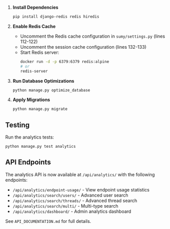 1. **Install Dependencies**
   ```bash
   pip install django-redis redis hiredis
   ```

2. **Enable Redis Cache**
   - Uncomment the Redis cache configuration in `sumy/settings.py` (lines 112-122)
   - Uncomment the session cache configuration (lines 132-133)
   - Start Redis server:
     ```bash
     docker run -d -p 6379:6379 redis:alpine
     # or
     redis-server
     ```

3. **Run Database Optimizations**
   ```bash
   python manage.py optimize_database
   ```

4. **Apply Migrations**
   ```bash
   python manage.py migrate
   ```

## Testing

Run the analytics tests:
```bash
python manage.py test analytics
```

## API Endpoints

The analytics API is now available at `/api/analytics/` with the following endpoints:

- `/api/analytics/endpoint-usage/` - View endpoint usage statistics
- `/api/analytics/search/users/` - Advanced user search
- `/api/analytics/search/threads/` - Advanced thread search
- `/api/analytics/search/multi/` - Multi-type search
- `/api/analytics/dashboard/` - Admin analytics dashboard

See `API_DOCUMENTATION.md` for full details.